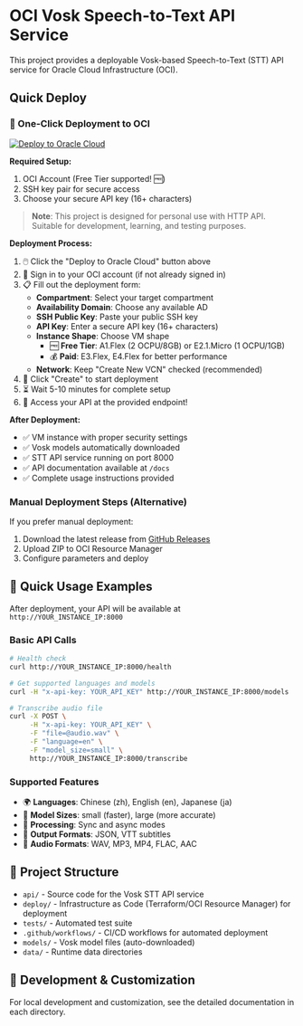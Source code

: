 # OCI Vosk Speech-to-Text API Service

This project provides a deployable Vosk-based Speech-to-Text (STT) API service for Oracle Cloud Infrastructure (OCI).

## Quick Deploy

### 🚀 One-Click Deployment to OCI

[![Deploy to Oracle Cloud](https://oci-resourcemanager-plugin.plugins.oci.oraclecloud.com/latest/deploy-to-oracle-cloud.svg)](https://console.us-phoenix-1.oraclecloud.com/resourcemanager/stacks/create?region=home&zipUrl=https://github.com/kouko/oci-vosk-speech2text-api-service/releases/latest/download/vosk-stt-api-deployment.zip)

**Required Setup:**
1. OCI Account (Free Tier supported! 🆓)
2. SSH key pair for secure access  
3. Choose your secure API key (16+ characters)

> **Note**: This project is designed for personal use with HTTP API. Suitable for development, learning, and testing purposes.

**Deployment Process:**
1. 🖱️ Click the "Deploy to Oracle Cloud" button above
2. 🔑 Sign in to your OCI account (if not already signed in)
3. 📋 Fill out the deployment form:
   - **Compartment**: Select your target compartment
   - **Availability Domain**: Choose any available AD
   - **SSH Public Key**: Paste your public SSH key
   - **API Key**: Enter a secure API key (16+ characters)
   - **Instance Shape**: Choose VM shape 
     - 🆓 **Free Tier**: A1.Flex (2 OCPU/8GB) or E2.1.Micro (1 OCPU/1GB)
     - 💰 **Paid**: E3.Flex, E4.Flex for better performance
   - **Network**: Keep "Create New VCN" checked (recommended)
4. 🚀 Click "Create" to start deployment
5. ⏳ Wait 5-10 minutes for complete setup
6. 🎉 Access your API at the provided endpoint!

**After Deployment:**
- ✅ VM instance with proper security settings
- ✅ Vosk models automatically downloaded
- ✅ STT API service running on port 8000
- ✅ API documentation available at `/docs`
- ✅ Complete usage instructions provided

### Manual Deployment Steps (Alternative)
If you prefer manual deployment:
1. Download the latest release from [GitHub Releases](https://github.com/kouko/oci-vosk-speech2text-api-service/releases)
2. Upload ZIP to OCI Resource Manager
3. Configure parameters and deploy

## 🎯 Quick Usage Examples

After deployment, your API will be available at `http://YOUR_INSTANCE_IP:8000`

### Basic API Calls

```bash
# Health check
curl http://YOUR_INSTANCE_IP:8000/health

# Get supported languages and models
curl -H "x-api-key: YOUR_API_KEY" http://YOUR_INSTANCE_IP:8000/models

# Transcribe audio file
curl -X POST \
     -H "x-api-key: YOUR_API_KEY" \
     -F "file=@audio.wav" \
     -F "language=en" \
     -F "model_size=small" \
     http://YOUR_INSTANCE_IP:8000/transcribe
```

### Supported Features

- 🌍 **Languages**: Chinese (zh), English (en), Japanese (ja)
- 📏 **Model Sizes**: small (faster), large (more accurate)
- 🔄 **Processing**: Sync and async modes
- 📄 **Output Formats**: JSON, VTT subtitles
- 🎵 **Audio Formats**: WAV, MP3, MP4, FLAC, AAC

## 📂 Project Structure

- `api/` - Source code for the Vosk STT API service
- `deploy/` - Infrastructure as Code (Terraform/OCI Resource Manager) for deployment
- `tests/` - Automated test suite
- `.github/workflows/` - CI/CD workflows for automated deployment
- `models/` - Vosk model files (auto-downloaded)
- `data/` - Runtime data directories

## 🔧 Development & Customization

For local development and customization, see the detailed documentation in each directory.